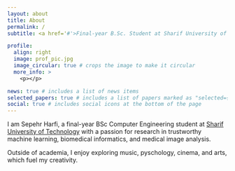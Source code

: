 ```yaml
---
layout: about
title: About
permalink: /
subtitle: <a href='#'>Final-year B.Sc. Student at Sharif University of Technology, Tehran, Iran</a>.

profile:
  align: right
  image: prof_pic.jpg
  image_circular: true # crops the image to make it circular
  more_info: >
    <p></p>

news: true # includes a list of news items
selected_papers: true # includes a list of papers marked as "selected={true}"
social: true # includes social icons at the bottom of the page
---
```


I am Sepehr Harfi, a final-year BSc Computer Engineering student at [Sharif University of Technology](http://sharif.edu) with a passion for research in trustworthy machine learning, biomedical informatics, and medical image analysis. 

Outside of academia, I enjoy exploring music, pyschology, cinema, and arts, which fuel my creativity.

